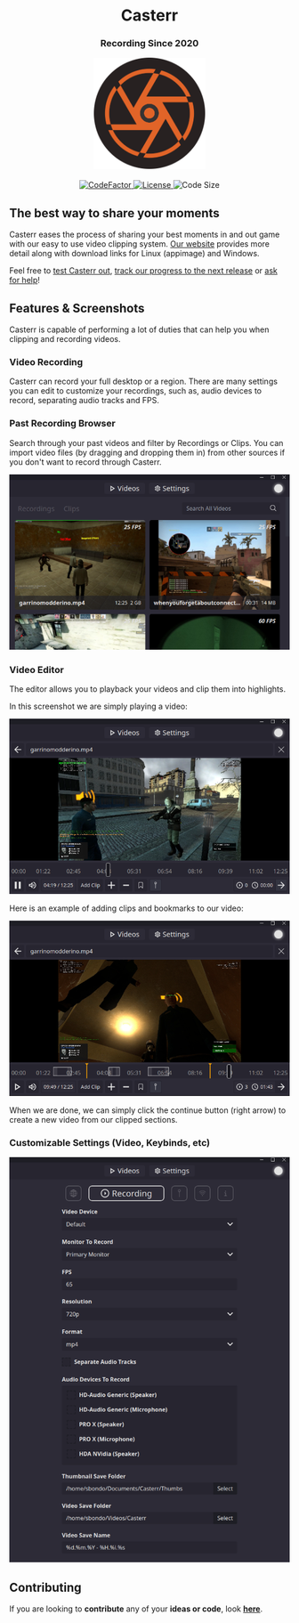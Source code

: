 <h1 align="center">Casterr</h1>
<h3 align="center">Recording Since 2020</h3>

<p align="center">
  <img src="https://raw.githubusercontent.com/CasterrTV/website/master/static/img/Orange_Casterr_Logo.svg" alt="logo" width="200px" />
  
  <br />
  <br />
  
  <a href="https://www.codefactor.io/repository/github/sbondco/casterr">
    <img src="https://www.codefactor.io/repository/github/sbondco/casterr/badge" alt="CodeFactor" />
  </a>
  
  <a href="LICENSE">
    <img src="https://img.shields.io/github/license/CasterrTV/Casterr.svg" alt="License" />
  </a>
  
  <a>
    <img src="https://img.shields.io/github/repo-size/CasterrTV/Casterr.svg" alt="Code Size" />
  </a>
</p>

## The best way to share your moments

Casterr eases the process of sharing your best moments in and out game with our easy to use video clipping system.
[Our website](https://casterr.sbond.co/) provides more detail along with download links for Linux (appimage) and Windows.

Feel free to [test Casterr out](https://github.com/sbondCo/Casterr/releases), [track our progress to the next release](https://github.com/orgs/sbondCo/projects/8/views/2) or [ask for help](https://github.com/sbondCo/Casterr/issues/new/choose)!

## Features & Screenshots

Casterr is capable of performing a lot of duties that can help you when clipping and recording videos.

### Video Recording

Casterr can record your full desktop or a region. There are many settings you can edit to customize your recordings, such as, audio devices to record, separating audio tracks and FPS.

### Past Recording Browser

Search through your past videos and filter by Recordings or Clips. You can import video files (by dragging and dropping them in) from other sources if you don't want to record through Casterr.

<img src="./screenshot/videos.png" alt="Viewing past recordings" />

### **Video Editor**

The editor allows you to playback your videos and clip them into highlights.

In this screenshot we are simply playing a video:

<img src="./screenshot/video-editor-playing.png" alt="Playing video in editor" />

Here is an example of adding clips and bookmarks to our video:

<img src="./screenshot/video-editor-clips-and-bookmarks.png" alt="Adding clips and bookmarks" />

When we are done, we can simply click the continue button (right arrow) to create a new video from our clipped sections.

### Customizable Settings (Video, Keybinds, etc)

<img src="./screenshot/settings-recording.png" alt="Recording settings" />

## Contributing

If you are looking to **contribute** any of your **ideas or code**, look **[here](CONTRIBUTING.md)**.
